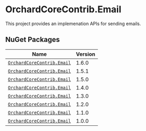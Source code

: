 # OrchardCoreContrib.Email

This project provides an implemenation APIs for sending emails.

## NuGet Packages

| Name                                                                                        | Version |
|---------------------------------------------------------------------------------------------|---------|
| [`OrchardCoreContrib.Email`](https://www.nuget.org/packages/OrchardCoreContrib.Email/1.6.0) | 1.6.0   |
| [`OrchardCoreContrib.Email`](https://www.nuget.org/packages/OrchardCoreContrib.Email/1.5.1) | 1.5.1   |
| [`OrchardCoreContrib.Email`](https://www.nuget.org/packages/OrchardCoreContrib.Email/1.4.0) | 1.5.0   |
| [`OrchardCoreContrib.Email`](https://www.nuget.org/packages/OrchardCoreContrib.Email/1.4.0) | 1.4.0   |
| [`OrchardCoreContrib.Email`](https://www.nuget.org/packages/OrchardCoreContrib.Email/1.3.0) | 1.3.0   |
| [`OrchardCoreContrib.Email`](https://www.nuget.org/packages/OrchardCoreContrib.Email/1.2.0) | 1.2.0   |
| [`OrchardCoreContrib.Email`](https://www.nuget.org/packages/OrchardCoreContrib.Email/1.1.0) | 1.1.0   |
| [`OrchardCoreContrib.Email`](https://www.nuget.org/packages/OrchardCoreContrib.Email/1.0.0) | 1.0.0   |
